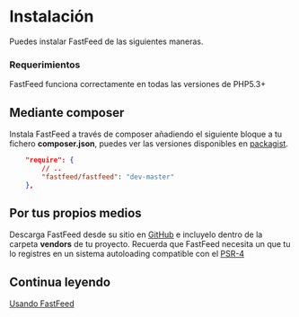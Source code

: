 # Instalación

Puedes instalar FastFeed de las siguientes maneras.

### Requerimientos

FastFeed funciona correctamente en todas las versiones de PHP5.3+

## Mediante composer

Instala FastFeed a través de composer añadiendo el siguiente bloque a tu fichero **composer.json**, puedes ver las
versiones disponibles en [packagist](https://packagist.org/packages/fastfeed/fastfeed).

``` json
    "require": {
        // ..
        "fastfeed/fastfeed": "dev-master"
    },
```

## Por tus propios medios

Descarga FastFeed desde su sitio en [GitHub](https://github.com/desarrolla2/RSSClient/releases) e incluyelo dentro
de la carpeta **vendors** de tu proyecto. Recuerda que FastFeed necesita un que tu lo registres en un sistema
autoloading compatible con el [PSR-4](https://github.com/php-fig/fig-standards/blob/master/accepted/PSR-4-autoloader.md)

## Continua leyendo

[Usando FastFeed](https://github.com/FastFeed/FastFeed/blob/master/doc/es/uso.md)